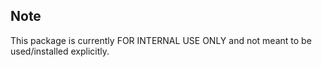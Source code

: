 ## Note

This package is currently FOR INTERNAL USE ONLY and not meant to be used/installed explicitly.
